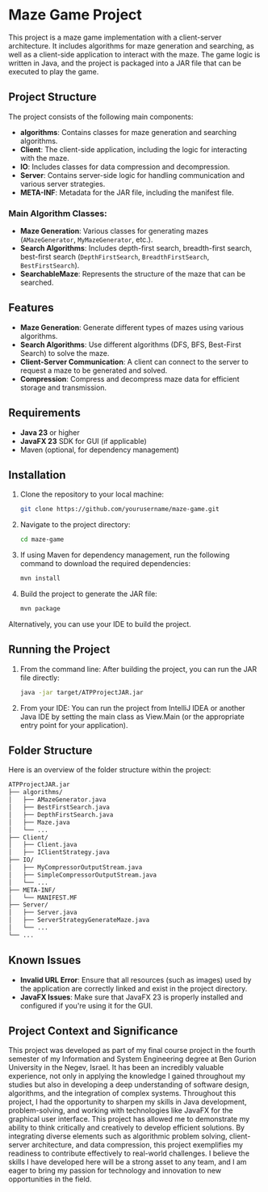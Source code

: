 # Maze Game Project

This project is a maze game implementation with a client-server architecture. It includes algorithms for maze generation and searching, as well as a client-side application to interact with the maze. The game logic is written in Java, and the project is packaged into a JAR file that can be executed to play the game.

## Project Structure

The project consists of the following main components:

- **algorithms**: Contains classes for maze generation and searching algorithms.
- **Client**: The client-side application, including the logic for interacting with the maze.
- **IO**: Includes classes for data compression and decompression.
- **Server**: Contains server-side logic for handling communication and various server strategies.
- **META-INF**: Metadata for the JAR file, including the manifest file.

### Main Algorithm Classes:
- **Maze Generation**: Various classes for generating mazes (`AMazeGenerator`, `MyMazeGenerator`, etc.).
- **Search Algorithms**: Includes depth-first search, breadth-first search, best-first search (`DepthFirstSearch`, `BreadthFirstSearch`, `BestFirstSearch`).
- **SearchableMaze**: Represents the structure of the maze that can be searched.

## Features

- **Maze Generation**: Generate different types of mazes using various algorithms.
- **Search Algorithms**: Use different algorithms (DFS, BFS, Best-First Search) to solve the maze.
- **Client-Server Communication**: A client can connect to the server to request a maze to be generated and solved.
- **Compression**: Compress and decompress maze data for efficient storage and transmission.

## Requirements

- **Java 23** or higher
- **JavaFX 23** SDK for GUI (if applicable)
- Maven (optional, for dependency management)

## Installation

1. Clone the repository to your local machine:

   ```bash
   git clone https://github.com/yourusername/maze-game.git
   ```

2. Navigate to the project directory:

   ```bash
   cd maze-game
   ```

3. If using Maven for dependency management, run the following command to download the required dependencies:

   ```bash
   mvn install
   ```

4. Build the project to generate the JAR file:

   ```bash
   mvn package
   ```

Alternatively, you can use your IDE to build the project.

## Running the Project

1. From the command line: After building the project, you can run the JAR file directly:

   ```bash
   java -jar target/ATPProjectJAR.jar
   ```

2. From your IDE: You can run the project from IntelliJ IDEA or another Java IDE by setting the main class as View.Main (or the appropriate entry point for your application).


## Folder Structure

Here is an overview of the folder structure within the project:

   ``` bash
   ATPProjectJAR.jar
   ├── algorithms/
   │   ├── AMazeGenerator.java
   │   ├── BestFirstSearch.java
   │   ├── DepthFirstSearch.java
   │   ├── Maze.java
   │   └── ...
   ├── Client/
   │   ├── Client.java
   │   ├── IClientStrategy.java
   ├── IO/
   │   ├── MyCompressorOutputStream.java
   │   ├── SimpleCompressorOutputStream.java
   │   └── ...
   ├── META-INF/
   │   └── MANIFEST.MF
   ├── Server/
   │   ├── Server.java
   │   ├── ServerStrategyGenerateMaze.java
   │   └── ...
   └── ...
   ```

## Known Issues

- **Invalid URL Error**: Ensure that all resources (such as images) used by the application are correctly linked and exist in the project directory.
- **JavaFX Issues**: Make sure that JavaFX 23 is properly installed and configured if you're using it for the GUI.

## Project Context and Significance

This project was developed as part of my final course project in the fourth semester of my Information and System Engineering degree at Ben Gurion University in the Negev, Israel. It has been an incredibly valuable experience, not only in applying the knowledge I gained throughout my studies but also in developing a deep understanding of software design, algorithms, and the integration of complex systems. Throughout this project, I had the opportunity to sharpen my skills in Java development, problem-solving, and working with technologies like JavaFX for the graphical user interface. This project has allowed me to demonstrate my ability to think critically and creatively to develop efficient solutions. By integrating diverse elements such as algorithmic problem solving, client-server architecture, and data compression, this project exemplifies my readiness to contribute effectively to real-world challenges. I believe the skills I have developed here will be a strong asset to any team, and I am eager to bring my passion for technology and innovation to new opportunities in the field.
